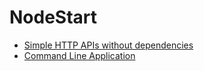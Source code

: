 # NodeStart

- [Simple HTTP APIs without dependencies](/simple-http-api)
- [Command Line Application](/command-line-app)